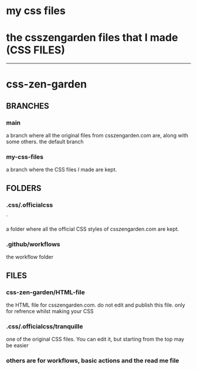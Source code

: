 # my css files
# the csszengarden files that I made (CSS FILES)
***
<!DOCTYPE html>
<html>
  <body>
    <h1> css-zen-garden </h1>
    <h2> <strong> BRANCHES </strong> </h2>
    <h3> main </h3>
    <p> a branch where all the original files from csszengarden.com are, along with some others. the default branch </p>
    <h3> my-css-files </h3>
    <p> a branch where the CSS files <em> I </em> made are kept. </p>
    <h2> FOLDERS </h2>
    <h3> .css/.officialcss </h3>`
    <p> a folder where all the official CSS styles of csszengarden.com are kept. </p>
    <h3> .github/workflows </h3>
    <p> the workflow folder </p>
    <h2> FILES </h2>
    <h3> css-zen-garden/HTML-file </h3>
    <p> the HTML file for csszengarden.com. do not edit and publish this file. only for refrence whilst making your CSS </p>
    <h3> .css/.officialcss/tranquille </h3>
    <p> one of the original CSS files. You can edit it, but starting from the top may be easier </p>
    <h3> others are for workflows, basic actions and the read me file <h3>
  </body>
  </html>

